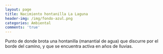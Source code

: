 ```yaml
---
layout: page
title: Nacimiento hontanilla La Laguna
header-img: /img/fondo-azul.png
categories: Ambiental
comments: 'true'
---
```



Punto de donde brota una hontanilla (manantial de agua) que discurre por el borde del camino, y que se encuentra activa en años de lluvias.

<div class="photo-gallery">
<ul>
</ul>
</div>
